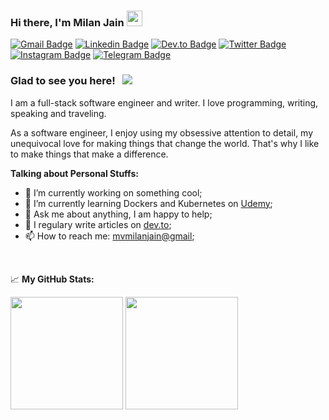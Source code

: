 ### Hi there, I'm Milan Jain <img src="https://media.giphy.com/media/hvRJCLFzcasrR4ia7z/giphy.gif" width="25px">

[![Gmail Badge](https://img.shields.io/badge/gmail-c14438?style=flat-square&logo=gmail&logoColor=white)](mailto:mvmilanjain@gmail.com)
[![Linkedin Badge](https://img.shields.io/badge/-LinkedIn-0e76a8?style=flat-square&logo=Linkedin&logoColor=white)](https://www.linkedin.com/in/milan-j-8375ab55/)
[![Dev.to Badge](https://img.shields.io/badge/DEV.TO-%230A0A0A.svg?style=flat-square&logo=dev-dot-to&logoColor=white)](https://dev.to/mvmilanjain)
[![Twitter Badge](https://img.shields.io/badge/-Twitter-00acee?style=flat-square&logo=Twitter&logoColor=white)](https://twitter.com/milanjain2189)
[![Instagram Badge](https://img.shields.io/badge/-Instagram-e4405f?style=flat-square&logo=Instagram&logoColor=white)](https://www.instagram.com/milanjain2189/)
[![Telegram Badge](https://img.shields.io/badge/-Telegram-0088cc?style=flat-square&logo=Telegram&logoColor=white)](https://t.me/maddy2189)

### Glad to see you here! &nbsp; ![](https://visitor-badge.glitch.me/badge?page_id=mvmilanjain.mvmilanjain)

I am a full-stack software engineer and writer. I love programming, writing, speaking and traveling.

As a software engineer, I enjoy using my obsessive attention to detail, my unequivocal love for making things that change the world. That's why I like to make things that make a difference.
  

**Talking about Personal Stuffs:**

- 🔭 I’m currently working on something cool;
- 🚀 I’m currently learning Dockers and Kubernetes on [Udemy](https://www.udemy.com/course/docker-and-kubernetes-the-complete-guide/);
- 💬 Ask me about anything, I am happy to help;
- 📝 I regulary write articles on [dev.to](https://dev.to/mvmilanjain);
- 📫 How to reach me: [mvmilanjain@gmail](mailto:mvmilanjain@gmail);

</br>

📈 **My GitHub Stats:**

<p>
  <img height="180em" src="https://github-readme-stats.vercel.app/api?username=mvmilanjain&show_icons=true&hide_border=true&&count_private=true&include_all_commits=true" />
  <img height="180em" src="https://github-readme-stats.vercel.app/api/top-langs/?username=mvmilanjain&exclude_repo=KNN-Image-Classification&show_icons=true&hide_border=true&layout=compact&langs_count=8"/>
</p>
